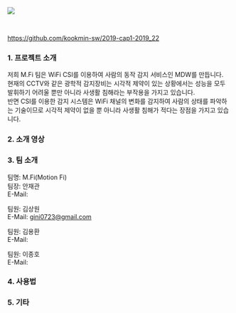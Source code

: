 
<p><img src="/Images/MDW.PNG" align="center"></p>
<br/>

https://github.com/kookmin-sw/2019-cap1-2019_22

### 1. 프로젝트 소개
저희 M.Fi 팀은 WiFi CSI를 이용하여 사람의 동작 감지 서비스인 MDW를 만듭니다.<br/>
현재의 CCTV와 같은 광학적 감지장비는 시각적 제약이 있는 상황에서는 성능을 모두 발휘하기 어려울 뿐만 아니라 사생활 침해라는 부작용을 가지고 있습니다.<br/>
반면 CSI를 이용한 감지 시스템은 WiFi 채널의 변화를 감지하여 사람의 상태를 파악하는 기술이므로 시각적 제약이 없을 뿐 아니라 사생활 침해가 적다는 장점을 가지고 있습니다.<br/>

### 2. 소개 영상

### 3. 팀 소개

팀명: M.Fi(Motion Fi)
<br/>
팀장: 안재관<br/>
E-Mail:<br/>

팀원: 김상원<br/> 
E-Mail: gini0723@gmail.com<br/>

팀원: 김용환<br/>
E-Mail:<br/>

팀원: 이종호<br/>
E-Mail:<br/>

### 4. 사용법


### 5. 기타


